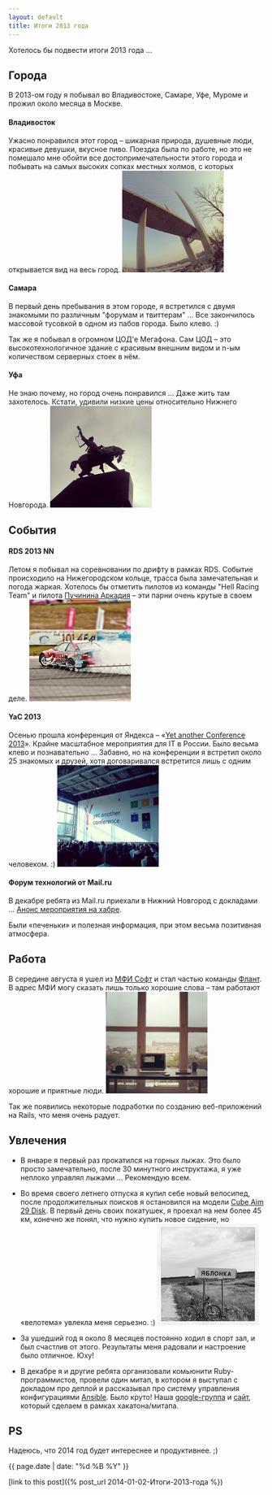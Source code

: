 ```yaml
---
layout: default
title: Итоги 2013 года
---
```


Хотелось бы подвести итоги 2013 года …

## Города
В 2013-ом году я побывал во Владивостоке, Самаре, Уфе, Муроме и прожил около месяца в Москве.

#### Владивосток
Ужасно понравился этот город – шикарная природа, душевные люди, красивые девушки, вкусное пиво.
Поездка была по работе, но это не помешало мне обойти все достопримечательности этого города и побывать на самых высоких сопках местных холмов, с которых открывается вид на весь город.
[![Мост на остров Русский](/public/images/2014-01-02/most.jpg)](http://instagram.com/p/XPWWn6rdAl/)

#### Самара
В первый день пребывания в этом городе, я встретился с двумя знакомыми по различным "форумам и твиттерам" … Все закончилось массовой тусовкой в одном из пабов города. Было клево. :)

Так же я побывал в огромном ЦОД'е Мегафона. Сам ЦОД – это высокотехнологичное здание с красивым внешним видом и n-ым количеством серверных стоек в нём.

#### Уфа
Не знаю почему, но город очень понравился … Даже жить там захотелось. Кстати, удивили низкие цены относительно Нижнего Новгорода.
[![Салават Юлаев](/public/images/2014-01-02/salavat.jpg)](http://instagram.com/p/aKby4ALdBc/)

## События
#### RDS 2013 NN
Летом я побывал на соревновании по дрифту в рамках RDS.
Событие происходило на Нижегородском кольце, трасса была замечательная и погода жаркая.
Хотелось бы отметить пилотов из команды "Hell Racing Team" и пилота [Пучинина Аркадия](http://vdrifte.ru/pilots/24/) – эти парни очень крутые в своем деле.
[![Hell Racing Team](/public/images/2014-01-02/rds.jpg)](http://instagram.com/p/ZySD4NLdBV/)

#### YaC 2013
Осенью прошла конференция от Яндекса – «[Yet another Conference 2013](http://tech.yandex.ru/events/yac/2013/)». Крайне масштабное мероприятия для IT в России. Было весьма клево и познавательно … Забавно, но на конференции я встретил около 25 знакомых и друзей, хотя договаривался встретится лишь с одним человеком. :)
[![YaC2013](/public/images/2014-01-02/yac.jpg)](http://instagram.com/p/e9LwHzrdIe/)

#### Форум технологий от Mail.ru
В декабре ребята из Mail.ru приехали в Нижний Новгород с докладами … [Анонс мероприятия на хабре](http://habrahabr.ru/company/mailru/blog/204670/).

Были «печеньки» и полезная информация, при этом весьма позитивная атмосфера.

## Работа
В середине августа я ушел из [МФИ Софт](http://mfisoft.ru/) и стал частью команды [Флант](http://flant.ru/).
В адрес МФИ могу сказать лишь только хорошие слова – там работают хорошие и приятные люди.
[![Work Place](/public/images/2014-01-02/workplace.jpg)](http://instagram.com/p/dygPhwrdHR/)

Так же появились некоторые подработки по созданию веб-приложений на Rails, что меня очень радует.

## Увлечения

* В январе я первый раз прокатился на горных лыжах. Это было просто замечательно, после 30 минутного инструктажа, я уже неплохо управлял лыжами … Рекомендую всем.


* Во время своего летнего отпуска я купил себе новый велосипед, после продолжительных поисков я остановился на модели [Cube Aim 29 Disk](http://www.cuberussia.ru/models-aim_disc_29/). В первый день своих покатушек, я проехал на нем более 45 км, конечно же понял, что нужно купить новое сидение, но «велотема» увлекла меня серьезно. :) [![Work Place](/public/images/2014-01-02/velo.jpg)](http://instagram.com/p/a7vXwBrdFc/)

* За ушедший год я около 8 месяцев постоянно ходил в спорт зал, и был счастлив от этого. Результаты меня радовали и настроение было отличное. Юху!

* В декабре я и другие ребята организовали комьюнити Ruby-программистов, провели один митап, в котором я выступал с докладом про деплой и рассказывал про систему управления конфигурациями [Ansible](http://www.ansibleworks.com/). Было круто! Наша [google-группа](https://plus.google.com/communities/109804446999128919160) и [сайт](http://nnrug.ru/), который сделаем в рамках хакатона/митапа.

## PS
Надеюсь, что 2014 год будет интереснее и продуктивнее. ;)

{{ page.date | date: "%d %B %Y" }}

[link to this post]({% post_url 2014-01-02-Итоги-2013-года %})
